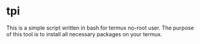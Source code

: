 # tpi
This is a simple script written in bash for termux no-root user.
The purpose of this tool is to install all necessary packages on your termux.
